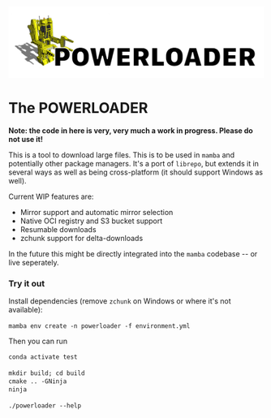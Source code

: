 ![](docs/assets/logo.png)

# The POWERLOADER

**Note: the code in here is very, very much a work in progress. Please do not use it!**

This is a tool to download large files. This is to be used in `mamba` and potentially other package managers. It's a port of `librepo`, but extends it in several ways as well as being cross-platform (it should support Windows as well).

Current WIP features are:

- Mirror support and automatic mirror selection
- Native OCI registry and S3 bucket support
- Resumable downloads
- zchunk support for delta-downloads

In the future this might be directly integrated into the `mamba` codebase -- or live seperately.

### Try it out

Install dependencies (remove `zchunk` on Windows or where it's not available):

`mamba env create -n powerloader -f environment.yml`

Then you can run

```
conda activate test

mkdir build; cd build
cmake .. -GNinja
ninja

./powerloader --help
```
